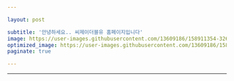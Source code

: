 ```yaml
---

layout: post

subtitle: '안녕하세요.. 씨제이더블유 홈페이지입니다'
image: https://user-images.githubusercontent.com/13609186/158911354-3268599e-a865-47bb-9b57-5857c6e7fdba.jpg
optimized_image: https://user-images.githubusercontent.com/13609186/158911354-3268599e-a865-47bb-9b57-5857c6e7fdba.jpg
paginate: true

---
```




---

